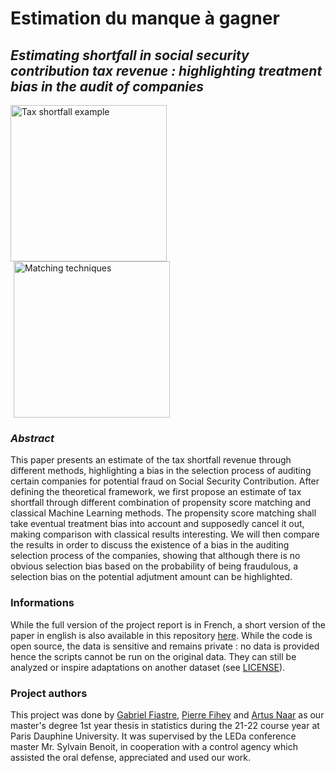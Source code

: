 # Estimation du manque à gagner
## *Estimating shortfall in social security contribution tax revenue : highlighting treatment bias in the audit of companies*

<p float left align=left>
  <img height=250 alt="Tax shortfall example" src="https://user-images.githubusercontent.com/88781950/223114087-dd3c0880-987f-476f-973f-4d3e8e871291.png">
  
  <img height="250" hspace = 5 alt="Matching techniques" src="https://user-images.githubusercontent.com/88781950/223311309-6e78adc6-e610-401f-95c4-bec6a429d003.png">
</p>

### *Abstract*
This paper presents an estimate of the tax shortfall revenue through different methods, highlighting a bias in the selection process of auditing certain companies for potential fraud on Social Security Contribution. After defining the theoretical framework, we first propose an estimate of tax shortfall through different combination of propensity score matching and classical Machine Learning methods. The propensity score matching shall take eventual treatment bias into account and supposedly cancel it out, making comparison with classical results interesting. We will then compare the results in order to discuss the existence of a bias in the auditing selection process of the companies, showing that although there is no obvious selection bias based on the probability of being fraudulous, a selection bias on the potential adjutment amount can be highlighted.


### Informations
While the full version of the project report is in French, a short version of the paper in english is also available in this repository [here](https://github.com/gabfstr/MEMOIRE_Estimation_manque_a_gagner/blob/main/Tax_shortfall_estimation_for_companies.pdf).
While the code is open source, the data is sensitive and remains private : no data is provided hence the scripts cannot be run on the original data. They can still be analyzed or inspire adaptations on another dataset (see [LICENSE](https://gabriel-fiastre.mit-license.org)). 


### Project authors
This project was done by [Gabriel Fiastre](https://www.linkedin.com/in/gabriel-fiastre-4b5085184/), [Pierre Fihey](https://www.linkedin.com/in/pierre-fihey-9524671a1/) and [Artus Naar](https://www.linkedin.com/in/artus-naar-526354201/) as our master's degree 1st year thesis in statistics during the 21-22 course year at Paris Dauphine University. It was supervised by the LEDa conference master Mr. Sylvain Benoit, in cooperation with a control agency which assisted the oral defense, appreciated and used our work.
